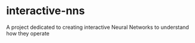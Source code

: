 # interactive-nns
A project dedicated to creating interactive Neural Networks to understand how they operate
